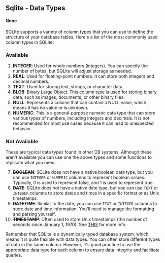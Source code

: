 ## Sqlite - Data Types
#### None

SQLite supports a variety of column types that you can use to define the structure of your database tables. Here's a list of the most commonly used column types in SQLite:

### Available
1. **INTEGER**: Used for whole numbers (integers). You can specify the number of bytes, but SQLite will adjust storage as needed.
2. **REAL**: Used for floating-point numbers. It can store both integers and decimal numbers.
3. **TEXT**: Used for storing text, strings, or character data.
4. **BLOB**: Binary Large Object. This column type is used for storing binary data, such as images, documents, or other binary files.
5. **NULL**: Represents a column that can contain a NULL value, which means it has no value or is unknown.
6. **NUMERIC**: This is a general-purpose numeric data type that can store various types of numbers, including integers and decimals. It is not recommended for most use cases because it can lead to unexpected behavior.

### Not Available

These are typical data types found in other DB systems. Although these aren't available you can use one the above types and some functions to replicate what you need.

7. **~~BOOLEAN~~**: SQLite does not have a native boolean data type, but you can use `INTEGER` or `NUMERIC` columns to represent boolean values. Typically, 0 is used to represent false, and 1 is used to represent true.
8. **~~DATE~~**: SQLite does not have a native date type, but you can use `TEXT` or `INTEGER` columns to store dates and times in a specific format or as Unix timestamps.
9.  **~~DATETIME~~**: Similar to the date, you can use `TEXT` or `INTEGER` columns to store date and time information. You'll need to manage the formatting and parsing yourself.
10. **~~TIMESTAMP~~**: Often used to store Unix timestamps (the number of seconds since January 1, 1970). See [THIS](timestamps.md) for more info. 

Remember that SQLite is a dynamically typed database system, which means it is quite flexible with data types. You can often store different types of data in the same column. However, it's good practice to use the appropriate data type for each column to ensure data integrity and facilitate queries.